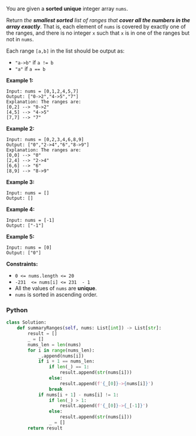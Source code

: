 You are given a  **sorted unique**  integer array  `nums`.

Return  _the  **smallest sorted**  list of ranges that  **cover all the numbers in the array exactly**_. That is, each element of  `nums`  is covered by exactly one of the ranges, and there is no integer  `x`  such that  `x`  is in one of the ranges but not in  `nums`.

Each range  `[a,b]`  in the list should be output as:

-   `"a->b"`  if  `a != b`
-   `"a"`  if  `a == b`

**Example 1:**
```
Input: nums = [0,1,2,4,5,7]
Output: ["0->2","4->5","7"]
Explanation: The ranges are:
[0,2] --> "0->2"
[4,5] --> "4->5"
[7,7] --> "7"
```

**Example 2:**
```
Input: nums = [0,2,3,4,6,8,9]
Output: ["0","2->4","6","8->9"]
Explanation: The ranges are:
[0,0] --> "0"
[2,4] --> "2->4"
[6,6] --> "6"
[8,9] --> "8->9"
```

**Example 3:**
```
Input: nums = []
Output: []
```

**Example 4:**
```
Input: nums = [-1]
Output: ["-1"]
```

**Example 5:**
```
Input: nums = [0]
Output: ["0"]
```

**Constraints:**
-   `0 <= nums.length <= 20`
-   `-231  <= nums[i] <= 231  - 1`
-   All the values of  `nums`  are  **unique**.
-   `nums`  is sorted in ascending order.


### Python
```python
class Solution:
    def summaryRanges(self, nums: List[int]) -> List[str]:
        result = []
        _ = []
        nums_len = len(nums)
        for i in range(nums_len):
            _.append(nums[i])
            if i + 1 == nums_len:
                if len(_) == 1:
                    result.append(str(nums[i]))
                else:
                    result.append(f'{_[0]}->{nums[i]}')
                break
            if nums[i + 1] - nums[i] != 1:
                if len(_) > 1:
                    result.append(f'{_[0]}->{_[-1]}')
                else:
                    result.append(str(nums[i]))
                _ = []
        return result
```